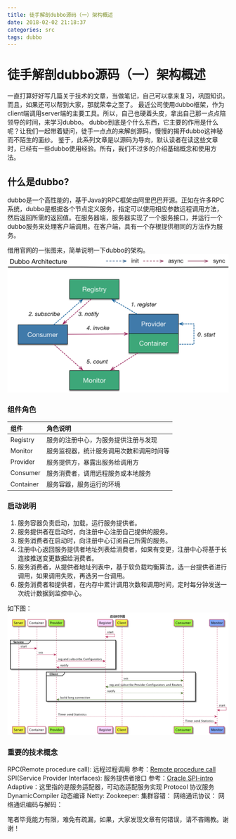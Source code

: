 ```yaml
---
title: 徒手解剖dubbo源码（一）架构概述
date: 2018-02-02 21:18:37
categories: src
tags: dubbo
---
```


# 徒手解剖dubbo源码（一）架构概述

[TOC]: #

一直打算好好写几篇关于技术的文章，当做笔记，自己可以拿来复习，巩固知识。而且，如果还可以帮到大家，那就荣幸之至了。
最近公司使用dubbo框架，作为client端调用server端的主要工具。所以，自己也硬着头皮，拿出自己那一点点陪领导的时间，来学习dubbo。
dubbo到底是个什么东西，它主要的作用是什么呢？让我们一起带着疑问，徒手一点点的来解剖源码，慢慢的揭开dubbo这神秘而不陌生的面纱。
鉴于，此系列文章是以源码为导向，默认读者在读这些文章时，已经有一些dubbo使用经验。所有，我们不过多的介绍基础概念和使用方法。

## 什么是dubbo?
dubbo是一个高性能的，基于Java的RPC框架由阿里巴巴开源。正如在许多RPC系统，dubbo是根据各个节点定义服务，指定可以使用相应参数远程调用方法，然后返回所需的返回值。在服务器端，服务器实现了一个服务接口，并运行一个dubbo服务来处理客户端调用。在客户端，具有一个存根提供相同的方法作为服务。

借用官网的一张图来，简单说明一下dubbo的架构。
![dubbo-architecture](../../assets/img/dubbo/dubbo-architecture.png)

### 组件角色

| 组件       | 角色说明                            |
|:----------|:-----------------------------------|
| Registry  | 服务的注册中心，为服务提供注册与发现    |
| Monitor   | 服务监视器，统计服务调用次数和调用时间等 |
| Provider  | 服务提供方，暴露出服务给调用方         |
| Consumer  | 服务消费者，调用远程服务或本地服务      |
| Container | 服务容器，服务运行的环境              |

### 启动说明

1. 服务容器负责启动，加载，运行服务提供者。
2. 服务提供者在启动时，向注册中心注册自己提供的服务。
3. 服务消费者在启动时，向注册中心订阅自己所需的服务。
4. 注册中心返回服务提供者地址列表给消费者，如果有变更，注册中心将基于长连接推送变更数据给消费者。
5. 服务消费者，从提供者地址列表中，基于软负载均衡算法，选一台提供者进行调用，如果调用失败，再选另一台调用。
6. 服务消费者和提供者，在内存中累计调用次数和调用时间，定时每分钟发送一次统计数据到监控中心。

如下图：
![dubbo-init](../../assets/img/dubbo/dubbo-init.png)

### 重要的技术概念

RPC(Remote procedure call): 远程过程调用
参考：[Remote procedure call](https://en.wikipedia.org/wiki/Remote_procedure_call)
SPI(Service Provider Interfaces): 服务提供者接口
参考：[Oracle SPI-intro](https://docs.oracle.com/javase/tutorial/sound/SPI-intro.html)
Adaptive：这里指的是服务适配器，可动态适配服务实现
Protocol 协议服务
DynamicCompiler 动态编译
Netty:
Zookeeper:
集群容错：
网络通讯协议：
网络通讯编码与解码：



笔者毕竟能力有限，难免有疏漏，如果，大家发现文章有何错误，请不吝赐教。谢谢！

